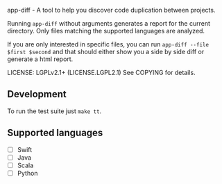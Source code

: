 app-diff - A tool to help you discover code duplication between projects.

Running `app-diff` without arguments generates a report for the current
directory. Only files matching the supported languages are analyzed.

If you are only interested in specific files, you can run `app-diff --file $first
$second` and that should either show you a side by side diff or generate a html
report.

LICENSE:
        LGPLv2.1+ (LICENSE.LGPL2.1)
        See COPYING for details.

## Development

To run the test suite just `make tt`.

## Supported languages

- [ ] Swift
- [ ] Java
- [ ] Scala
- [ ] Python
